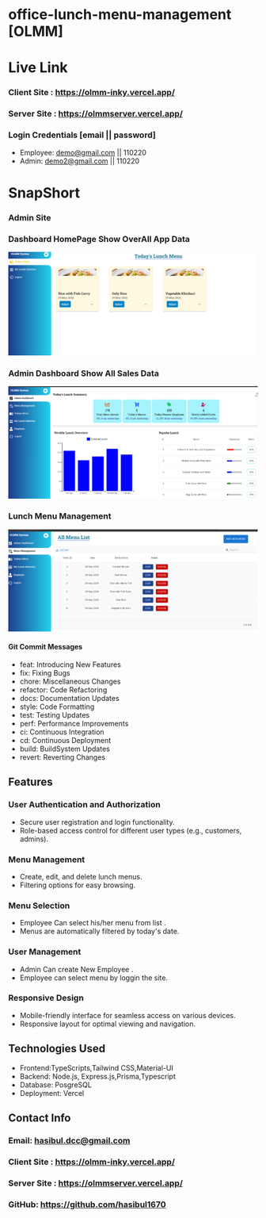 # office-lunch-menu-management [OLMM]

# Live Link 
  ### Client Site : https://olmm-inky.vercel.app/
  ### Server Site : https://olmmserver.vercel.app/

### Login Credentials [email || password]
  - Employee: demo@gmail.com || 110220
  - Admin: demo2@gmail.com || 110220
    
# SnapShort 
###  Admin Site
  ### Dashboard HomePage Show OverAll App Data
![alt text](image.png)
  ### Admin Dashboard Show All Sales Data 
![alt text](image-1.png)
  ### Lunch Menu Management
![alt text](image-2.png)




#### Git Commit Messages
- feat: Introducing New Features
- fix: Fixing Bugs
- chore: Miscellaneous Changes
- refactor: Code Refactoring
- docs: Documentation Updates
- style: Code Formatting
- test: Testing Updates
- perf: Performance Improvements
- ci: Continuous Integration
- cd: Continuous Deployment
- build: BuildSystem Updates
- revert: Reverting Changes

## Features
### User Authentication and Authorization
  - Secure user registration and login functionality.
  - Role-based access control for different user types (e.g., customers, admins).

### Menu Management
  - Create, edit, and delete lunch menus.
  - Filtering options for easy browsing.

### Menu Selection  
- Employee Can select his/her menu from list . 
- Menus are automatically filtered by today's date.

### User Management 
- Admin Can create New Employee .
- Employee can select menu by loggin the site.

### Responsive Design
- Mobile-friendly interface for seamless access on various devices.
- Responsive layout for optimal viewing and navigation.


## Technologies Used
- Frontend:TypeScripts,Tailwind CSS,Material-UI
- Backend: Node.js, Express.js,Prisma,Typescript
- Database: PosgreSQL
- Deployment: Vercel



## Contact Info
  ### Email: hasibul.dcc@gmail.com
  ### Client Site : https://olmm-inky.vercel.app/
  ### Server Site : https://olmmserver.vercel.app/
  ### GitHub: https://github.com/hasibul1670


